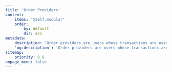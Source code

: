 ```yaml
---
title: 'Order Providers'
content:
    items: '@self.modular'
    order:
        by: default
        dir: asc
metadata:
    description: 'Order providers are users whose transactions are used to establish order on the DAG.'
    'og:description': 'Order providers are users whose transactions are used to establish order on the DAG.'
sitemap:
    priority: 0.8
onpage_menu: false
---
```


